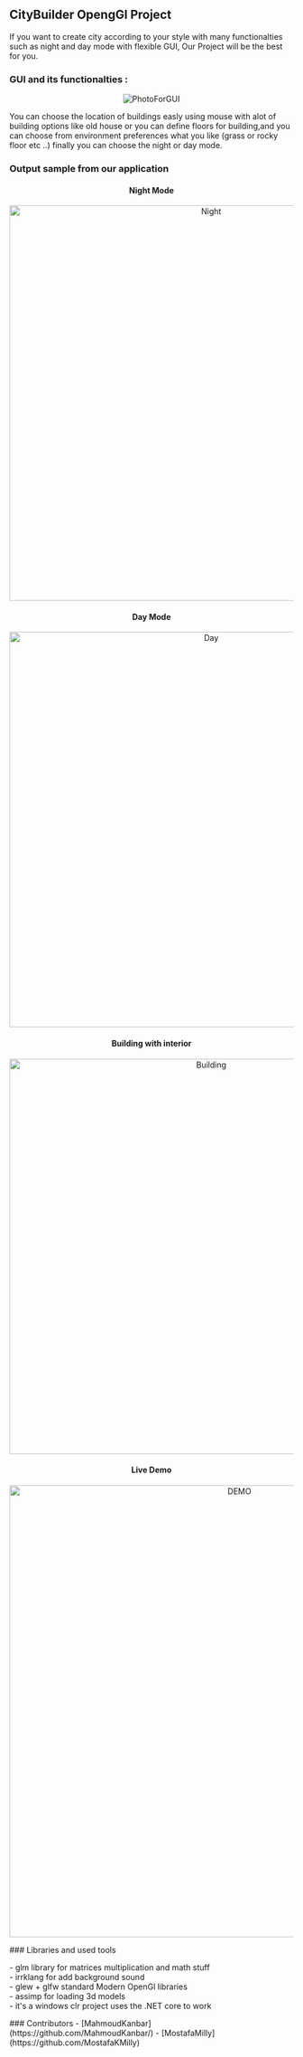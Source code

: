 ## CityBuilder OpengGl Project

If you want to create city according to your style with many functionalties such as night and day mode with flexible GUI, Our Project will be the best for you.

### GUI and its functionalties :

<p align="center">
<img src="https://i.ibb.co/37y98p8/GUI.png" alt="PhotoForGUI">  
</p>
You can choose the location of buildings easly using mouse with alot of building options like old house or you can define floors for building,and you can choose from environment preferences what you like (grass or rocky floor etc ..) finally you can choose the night or day mode.

### Output sample from our application

<h4 align="center">
Night Mode
</h4>
<p align="center">
<img width="700" src="https://i.ibb.co/g3jPr8H/photo2.png" alt="Night">  
</p>
<h4 align="center">
Day Mode
</h4>
<p align="center">
<img width="700" src="https://i.ibb.co/w0xDjXX/photo1.png" alt="Day">  
</p>
<h4 align="center">
Building with interior
</h4>
<p align="center">
<img width="700" src="https://i.ibb.co/VwgsDfQ/photo3.png" alt="Building">  
</p>

<h4 align="center">
Live Demo
</h4>
<p align="center">
<img width="800" src="https://s2.gifyu.com/images/Untitled-Project.gif" alt="DEMO">  
</p>
### Libraries and used tools
<p>
- glm library for matrices multiplication and math stuff  </br>
- irrklang for add background sound  </br>
- glew + glfw standard Modern OpenGl libraries  </br>
- assimp for loading 3d models  </br>
- it's a windows clr project uses the .NET core to work  
</p>
### Contributors
- [MahmoudKanbar](https://github.com/MahmoudKanbar/)  
- [MostafaMilly](https://github.com/MostafaKMilly)
